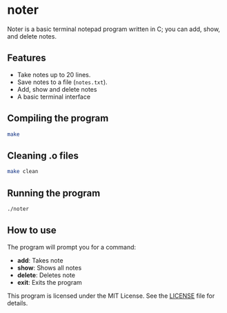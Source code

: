 # noter
Noter is a basic terminal notepad program written in C; you can add, show, and delete notes.

## Features
- Take notes up to 20 lines.
- Save notes to a file (`notes.txt`).
- Add, show and delete notes
- A basic terminal interface

## Compiling the program
```bash
make
```
## Cleaning .o files
```bash
make clean
```
## Running the program
```bash
./noter
```
## How to use
The program will prompt you for a command:
- **add**: Takes note
- **show**: Shows all notes
- **delete**: Deletes note
- **exit**: Exits the program

This program is licensed under the MIT License. See the [LICENSE](LICENSE) file for details.
